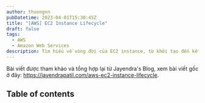 ```yaml
---
author: thuongnn
pubDatetime: 2023-04-01T15:30:45Z
title: "[AWS] EC2 Instance Lifecycle"
draft: false
tags:
  - AWS
  - Amazon Web Services
description: Tìm hiểu về vòng đời của EC2 instance, từ khởi tạo đến kết thúc và các trạng thái trung gian.
---
```

Bài viết được tham khảo và tổng hợp lại từ Jayendra's Blog, xem bài viết gốc ở đây: https://jayendrapatil.com/aws-ec2-instance-lifecycle. 

## Table of contents
